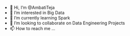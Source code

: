 - 👋 Hi, I’m @AmbatiTeja
- 👀 I’m interested in Big Data
- 🌱 I’m currently learning Spark
- 💞️ I’m looking to collaborate on Data Engineering Projects
- 📫 How to reach me ...

<!---
AmbatiTeja/AmbatiTeja is a ✨ special ✨ repository because its `README.md` (this file) appears on your GitHub profile.
You can click the Preview link to take a look at your changes.
--->
